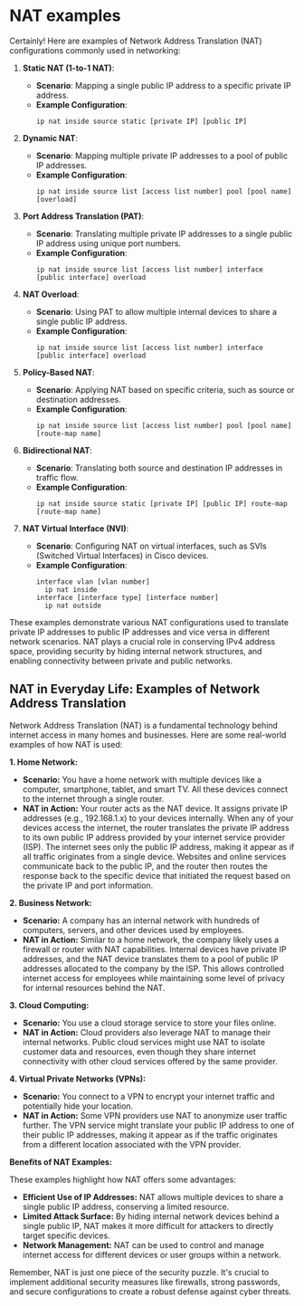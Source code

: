 # NAT examples

Certainly! Here are examples of Network Address Translation (NAT) configurations commonly used in networking:

1. **Static NAT (1-to-1 NAT)**:
   - **Scenario**: Mapping a single public IP address to a specific private IP address.
   - **Example Configuration**: 
     ```
     ip nat inside source static [private IP] [public IP]
     ```

2. **Dynamic NAT**:
   - **Scenario**: Mapping multiple private IP addresses to a pool of public IP addresses.
   - **Example Configuration**:
     ```
     ip nat inside source list [access list number] pool [pool name] [overload]
     ```
   
3. **Port Address Translation (PAT)**:
   - **Scenario**: Translating multiple private IP addresses to a single public IP address using unique port numbers.
   - **Example Configuration**:
     ```
     ip nat inside source list [access list number] interface [public interface] overload
     ```

4. **NAT Overload**:
   - **Scenario**: Using PAT to allow multiple internal devices to share a single public IP address.
   - **Example Configuration**:
     ```
     ip nat inside source list [access list number] interface [public interface] overload
     ```

5. **Policy-Based NAT**:
   - **Scenario**: Applying NAT based on specific criteria, such as source or destination addresses.
   - **Example Configuration**:
     ```
     ip nat inside source list [access list number] pool [pool name] [route-map name]
     ```

6. **Bidirectional NAT**:
   - **Scenario**: Translating both source and destination IP addresses in traffic flow.
   - **Example Configuration**:
     ```
     ip nat inside source static [private IP] [public IP] route-map [route-map name]
     ```

7. **NAT Virtual Interface (NVI)**:
   - **Scenario**: Configuring NAT on virtual interfaces, such as SVIs (Switched Virtual Interfaces) in Cisco devices.
   - **Example Configuration**:
     ```
     interface vlan [vlan number]
       ip nat inside
     interface [interface type] [interface number]
       ip nat outside
     ```

These examples demonstrate various NAT configurations used to translate private IP addresses to public IP addresses and vice versa in different network scenarios. NAT plays a crucial role in conserving IPv4 address space, providing security by hiding internal network structures, and enabling connectivity between private and public networks.


## NAT in Everyday Life: Examples of Network Address Translation

Network Address Translation (NAT) is a fundamental technology behind internet access in many homes and businesses. Here are some real-world examples of how NAT is used:

**1. Home Network:**

* **Scenario:** You have a home network with multiple devices like a computer, smartphone, tablet, and smart TV. All these devices connect to the internet through a single router.
* **NAT in Action:** Your router acts as the NAT device. It assigns private IP addresses (e.g., 192.168.1.x) to your devices internally. When any of your devices access the internet, the router translates the private IP address to its own public IP address provided by your internet service provider (ISP). The internet sees only the public IP address, making it appear as if all traffic originates from a single device. Websites and online services communicate back to the public IP, and the router then routes the response back to the specific device that initiated the request based on the private IP and port information.

**2. Business Network:**

* **Scenario:**  A company has an internal network with hundreds of computers, servers, and other devices used by employees.
* **NAT in Action:** Similar to a home network, the company likely uses a firewall or router with NAT capabilities. Internal devices have private IP addresses, and the NAT device translates them to a pool of public IP addresses allocated to the company by the ISP. This allows controlled internet access for employees while maintaining some level of privacy for internal resources behind the NAT.

**3. Cloud Computing:**

* **Scenario:** You use a cloud storage service to store your files online.
* **NAT in Action:** Cloud providers also leverage NAT to manage their internal networks. Public cloud services might use NAT to isolate customer data and resources, even though they share internet connectivity with other cloud services offered by the same provider.

**4. Virtual Private Networks (VPNs):**

* **Scenario:** You connect to a VPN to encrypt your internet traffic and potentially hide your location.
* **NAT in Action:** Some VPN providers use NAT to anonymize user traffic further.  The VPN service might translate your public IP address to one of their public IP addresses, making it appear as if the traffic originates from a different location associated with the VPN provider.

**Benefits of NAT Examples:**

These examples highlight how NAT offers some advantages:

* **Efficient Use of IP Addresses:** NAT allows multiple devices to share a single public IP address, conserving a limited resource.
* **Limited Attack Surface:** By hiding internal network devices behind a single public IP, NAT makes it more difficult for attackers to directly target specific devices.
* **Network Management:** NAT can be used to control and manage internet access for different devices or user groups within a network.

Remember, NAT is just one piece of the security puzzle. It's crucial to implement additional security measures like firewalls, strong passwords, and secure configurations to create a robust defense against cyber threats.
